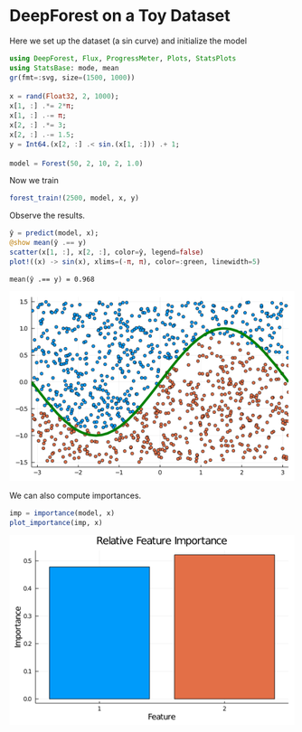 # DeepForest on a Toy Dataset

Here we set up the dataset (a sin curve) and initialize the model

```julia
using DeepForest, Flux, ProgressMeter, Plots, StatsPlots
using StatsBase: mode, mean
gr(fmt=:svg, size=(1500, 1000))

x = rand(Float32, 2, 1000);
x[1, :] .*= 2*π;
x[1, :] .-= π;
x[2, :] .*= 3;
x[2, :] .-= 1.5;
y = Int64.(x[2, :] .< sin.(x[1, :])) .+ 1;

model = Forest(50, 2, 10, 2, 1.0)
```




Now we train

```julia
forest_train!(2500, model, x, y)
```




Observe the results.

```julia
ŷ = predict(model, x);
@show mean(ŷ .== y)
scatter(x[1, :], x[2, :], color=ŷ, legend=false)
plot!((x) -> sin(x), xlims=(-π, π), color=:green, linewidth=5)
```

```
mean(ŷ .== y) = 0.968
```


![](figures/forest_train_3_1.png)



We can also compute importances.

```julia
imp = importance(model, x)
plot_importance(imp, x)
```

![](figures/forest_train_4_1.png)
